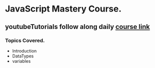 # JavaScript Mastery Course.

## youtubeTutorials follow along daily [course link](YouTube.com/codewithharry)
### Topics Covered.
- Introduction
- DataTypes
- variables
